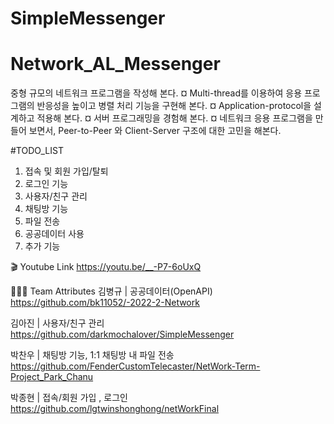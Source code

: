 # SimpleMessenger

# Network_AL_Messenger
중형 규모의 네트워크 프로그램을 작성해 본다.
¤ Multi-thread를 이용하여 응용 프로그램의 반응성을 높이고 병렬 처리 기능을 구현해 본다.
¤ Application-protocol을 설계하고 적용해 본다.
¤ 서버 프로그래밍을 경험해 본다.
¤ 네트워크 응용 프로그램을 만들어 보면서, Peer-to-Peer 와 Client-Server 구조에 대한 고민을 해본다.

#TODO_LIST
1. 접속 및 회원 가입/탈퇴  
2. 로그인 기능
3. 사용자/친구 관리
4. 채팅방 기능
5. 파일 전송
6. 공공데이터 사용  
7. 추가 기능

🎬 Youtube Link
https://youtu.be/__-P7-6oUxQ

🙆🏻‍♀️ Team Attributes
김병규 | 공공데이터(OpenAPI)
https://github.com/bk11052/-2022-2-Network

김아진 | 사용자/친구 관리
https://github.com/darkmochalover/SimpleMessenger

박찬우 | 채팅방 기능, 1:1 채팅방 내 파일 전송
https://github.com/FenderCustomTelecaster/NetWork-Term-Project_Park_Chanu

박종현 | 접속/회원 가입 , 로그인
https://github.com/lgtwinshonghong/netWorkFinal
